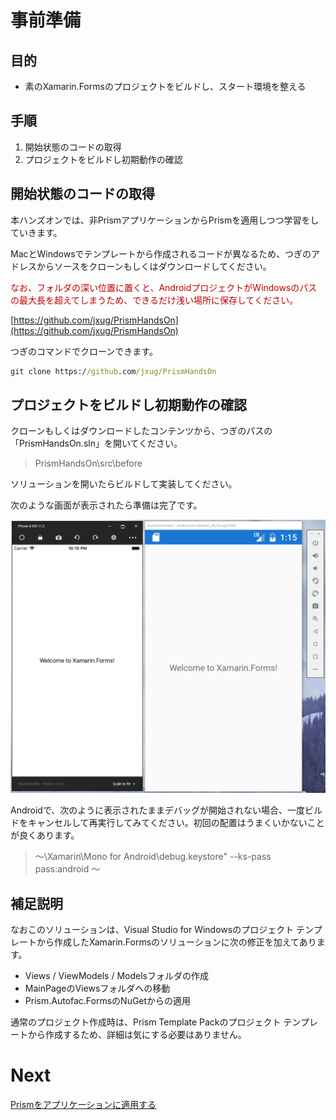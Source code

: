 # 事前準備

## 目的

* 素のXamarin.Formsのプロジェクトをビルドし、スタート環境を整える

## 手順

1. 開始状態のコードの取得  
2. プロジェクトをビルドし初期動作の確認  

## 開始状態のコードの取得

本ハンズオンでは、非PrismアプリケーションからPrismを適用しつつ学習をしていきます。

MacとWindowsでテンプレートから作成されるコードが異なるため、つぎのアドレスからソースをクローンもしくはダウンロードしてください。

<font color="C0000#">なお、フォルダの深い位置に置くと、AndroidプロジェクトがWindowsのパスの最大長を超えてしまうため、できるだけ浅い場所に保存してください。</font>

[https://github.com/jxug/PrismHandsOn](https://github.com/jxug/PrismHandsOn)

つぎのコマンドでクローンできます。

```cmd
git clone https://github.com/jxug/PrismHandsOn
```

## プロジェクトをビルドし初期動作の確認  

クローンもしくはダウンロードしたコンテンツから、つぎのパスの「PrismHandsOn.sln」を開いてください。

> PrismHandsOn\src\before

ソリューションを開いたらビルドして実装してください。

次のような画面が表示されたら準備は完了です。

![](assets/00-01.png)

Androidで、次のように表示されたままデバッグが開始されない場合、一度ビルドをキャンセルして再実行してみてください。初回の配置はうまくいかないことが良くあります。

> ～\Xamarin\Mono for Android\debug.keystore" --ks-pass pass:android ～

## 補足説明

なおこのソリューションは、Visual Studio for Windowsのプロジェクト テンプレートから作成したXamarin.Formsのソリューションに次の修正を加えてあります。

* Views / ViewModels / Modelsフォルダの作成  
* MainPageのViewsフォルダへの移動  
* Prism.Autofac.FormsのNuGetからの適用

通常のプロジェクト作成時は、Prism Template Packのプロジェクト テンプレートから作成するため、詳細は気にする必要はありません。

# Next

[Prismをアプリケーションに適用する](02-Prismをアプリケーションに適用する.md)
